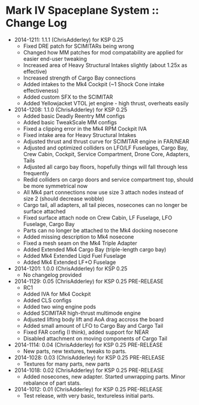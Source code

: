 # Mark IV Spaceplane System :: Change Log

* 2014-1211: 1.1.1 (ChrisAdderley) for KSP 0.25
	+ Fixed DRE patch for SCIMITARs being wrong
	+ Changed how MM patches for mod compatability are applied for easier end-user tweaking
	+ Increased area of Heavy Structural Intakes slightly (about 1.25x as effective)
	+ Increased strength of Cargo Bay connections
	+ Added intakes to the Mk4 Cockpit (~1 Shock Cone intake effectiveness)
	+ Added custom SFX to the SCIMITAR
	+ Added Yellowjacket VTOL jet engine - high thrust, overheats easily
* 2014-1208: 1.1.0 (ChrisAdderley) for KSP 0.25
	+ Added basic Deadly Reentry MM configs
	+ Added basic TweakScale MM configs
	+ Fixed a clipping error in the Mk4 RPM Cockpit IVA
	+ Fixed intake area for Heavy Structural Intakes
	+ Adjusted thrust and thrust curve for SCIMITAR engine in FAR/NEAR
	+ Adjusted and optimized colliders on LFO/LF Fuselages, Cargo Bay, Crew Cabin, Cockpit, Service Compartment, Drone Core, Adapters, Tails
	+ Adjusted all cargo bay floors, hopefully things will fall through less frequently
	+ Redid colliders on cargo doors and service compartment top, should be more symmetrical now
	+ All Mk4 part connections now use size 3 attach nodes instead of size 2 (should decrease wobble)
	+ Cargo tail, all adapters, all tail pieces, nosecones can no longer be surface attached
	+ Fixed surface attach node on Crew Cabin, LF Fuselage, LFO Fuselage, Cargo Bay
	+ Parts can no longer be attached to the Mk4 docking nosecone
	+ Added missing description to Mk4 nosecone
	+ Fixed a mesh seam on the Mk4 Triple Adapter
	+ Added Extended Mk4 Cargo Bay (triple-length cargo bay)
	+ Added Mk4 Extended Liqid Fuel Fuselage
	+ Added Mk4 Extended LF+O Fuselage
* 2014-1201: 1.0.0 (ChrisAdderley) for KSP 0.25
	+ No changelog provided
* 2014-1129: 0.05 (ChrisAdderley) for KSP 0.25 PRE-RELEASE
	+ RC1
	+ Added IVA for Mk4 Cockpit
	+ Added CLS configs
	+ Added two wing engine pods
	+ Added SCIMITAR high-thrust multimode engine
	+ Adjusted lifting body lift and AoA drag accross the board
	+ Added small amount of LFO to Cargo Bay and Cargo Tail
	+ Fixed FAR config (I think), added support for NEAR
	+ Disabled attachment on moving components of Cargo Tail
* 2014-1114: 0.04 (ChrisAdderley) for KSP 0.25 PRE-RELEASE
	+ New parts, new textures, tweaks to parts.
* 2014-1028: 0.03 (ChrisAdderley) for KSP 0.25 PRE-RELEASE
	+ Textures for many parts, new parts
* 2014-1018: 0.02 (ChrisAdderley) for KSP 0.25 PRE-RELEASE
	+ Added nosecones, new adapter. Started unwrapping parts. Minor rebalance of part stats.
* 2014-1012: 0.01 (ChrisAdderley) for KSP 0.25 PRE-RELEASE
	+ Test release, with very basic, textureless initial parts.
